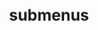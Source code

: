 ---
layout: page
title: submenus
nav: true
nav_order: 7
dropdown: true
children:
    - title: SADA
      permalink: /sada_project/
---